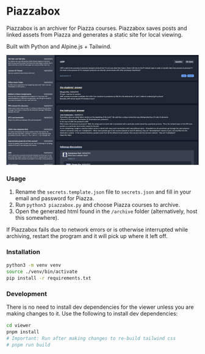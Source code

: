 # Piazzabox

Piazzabox is an archiver for Piazza courses. Piazzabox saves posts and linked
assets from Piazza and generates a static site for local viewing.

Built with Python and Alpine.js + Tailwind.

![screenshot](screenshot.png)

### Usage

1. Rename the `secrets.template.json` file to `secrets.json` and fill in your
   email and password for Piazza.
2. Run `python3 piazzabox.py` and choose Piazza courses to archive.
3. Open the generated html found in the `/archive` folder (alternatively,
   host this somewhere).

If Piazzabox fails due to network errors or is otherwise interrupted while
archiving, restart the program and it will pick up where it left off.

### Installation

```sh
python3 -m venv venv
source ./venv/bin/activate
pip install -r requirements.txt
```

### Development

There is no need to install dev dependencies for the viewer unless you are
making changes to it. Use the following to install dev dependencies:

```sh
cd viewer
pnpm install
# Important: Run after making changes to re-build tailwind css
# pnpm run build
```
